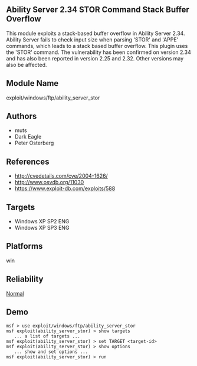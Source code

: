 ## Ability Server 2.34 STOR Command Stack Buffer Overflow

This module exploits a stack-based buffer overflow in 
Ability Server 2.34. Ability Server fails to check input 
size when parsing 'STOR' and 'APPE' commands, which leads to 
a stack based buffer overflow. This plugin uses the 'STOR' 
command. The vulnerability has been confirmed on version 
2.34 and has also been reported in version 2.25 and 2.32. 
Other versions may also be affected.


## Module Name
exploit/windows/ftp/ability_server_stor

## Authors
* muts
* Dark Eagle
* Peter Osterberg


## References
* http://cvedetails.com/cve/2004-1626/
* http://www.osvdb.org/11030
* https://www.exploit-db.com/exploits/588



## Targets
* Windows XP SP2 ENG
* Windows XP SP3 ENG


## Platforms
win

## Reliability
[Normal](https://github.com/rapid7/metasploit-framework/wiki/Exploit-Ranking)

## Demo

```
msf > use exploit/windows/ftp/ability_server_stor
msf exploit(ability_server_stor) > show targets
   ... a list of targets ...
msf exploit(ability_server_stor) > set TARGET <target-id>
msf exploit(ability_server_stor) > show options
   ... show and set options ...
msf exploit(ability_server_stor) > run
```
    
    